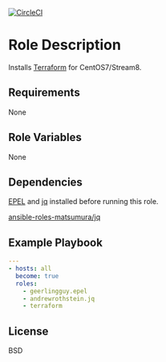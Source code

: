 [![CircleCI](https://circleci.com/gh/ansible-roles-mamono210/terraform/tree/main.svg?style=svg)](https://circleci.com/gh/ansible-roles-mamono210/terraform/tree/main)

Role Description
=========

Installs [Terraform](https://www.terraform.io) for CentOS7/Stream8.

Requirements
------------

None

Role Variables
--------------

None

Dependencies
------------

[EPEL](https://docs.fedoraproject.org/en-US/epel/) and [jq](https://github.com/stedolan/jq) installed before running this role.

[ansible-roles-matsumura/jq](https://github.com/ansible-roles-matsumura/jq)

Example Playbook
----------------

```YAML
---
- hosts: all
  become: true
  roles:
    - geerlingguy.epel
    - andrewrothstein.jq
    - terraform
```

License
-------

BSD
